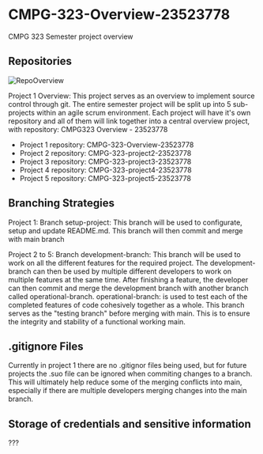 # CMPG-323-Overview-23523778
CMPG 323 Semester project overview

## Repositories
![RepoOverview](https://user-images.githubusercontent.com/68903153/185241730-39007c88-da87-4e3a-9ca4-331c00e994b1.png)

Project 1 Overview: This project serves as an overview to implement source control through git.
The entire semester project will be split up into 5 sub-projects within an agile scrum environment.
Each project will have it's own repository and all of them will link together into a central overview project,
with repository: CMPG323 Overview - 23523778

* Project 1 repository: CMPG-323-Overview-23523778
* Project 2 repository: CMPG-323-project2-23523778
* Project 3 repository: CMPG-323-project3-23523778
* Project 4 repository: CMPG-323-project4-23523778
* Project 5 repository: CMPG-323-project5-23523778

## Branching Strategies
Project 1: Branch setup-project: This branch will be used to configurate, setup and update README.md.
This branch will then commit and merge with main branch

Project 2 to 5: Branch development-branch: This branch will be used to work on all the different features for the required project.
The development-branch can then be used by multiple different developers to work on multiple features at the same time.
After finishing a feature, the developer can then commit and merge the development branch with another branch called operational-branch.
operational-branch: is used to test each of the completed features of code cohesively together as a whole. This branch serves as the "testing branch"
before merging with main. This is to ensure the integrity and stability of a functional working main.

## .gitignore Files
Currently in project 1 there are no .gitignor files being used, but for future projects the .suo file can be ignored when commiting changes to a branch.
This will ultimately help reduce some of the merging conflicts into main, especially if there are multiple developers merging changes into the main branch.

## Storage of credentials and sensitive information
???
